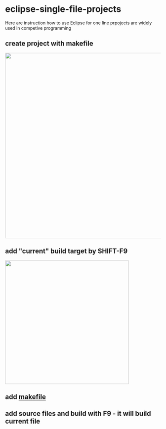 # eclipse-single-file-projects

Here are instruction how to use Eclipse for one line prpojects are widely used in competive programming

## create project with makefile
<img src="https://user-images.githubusercontent.com/51273042/67642253-34942e80-f8e0-11e9-9f43-50bfa0c429ef.png" width="600">

## add "current" build target by SHIFT-F9
<img src="https://user-images.githubusercontent.com/51273042/67642261-4fff3980-f8e0-11e9-8606-208de44e200e.png" width="400">

## add [makefile](https://raw.githubusercontent.com/ios-easy-dev/single-file/master/makefile?token=AMHF2UXEZUWFKNLTCQV2ZPC5WYIJK)


## add source files and build with F9 - it will build current file
